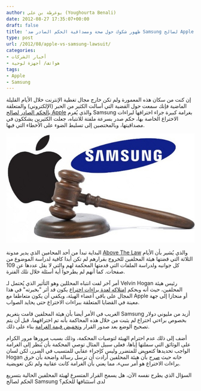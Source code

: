 ```yaml
---
author: يوغرطة بن علي (Youghourta Benali)
date: 2012-08-27 17:35:07+00:00
draft: false
title: 'ظهور شكوك حول صحة ومصداقية الحكم الصادر ضد Samsung لصالح Apple  '
type: post
url: /2012/08/apple-vs-samsung-lawsuit/
categories:
- أخبار الشركات
- هواتف/ أجهزة لوحية
tags:
- Apple
- Samsung
---
```


إن كنت من سكان هذه المعمورة ولم تكن خارج مجال تغطية الإنترنت خلال الأيام القليلة الماضية فإنك سمعت حول القضية التي أسالت الكثير من الحبر (الإلكتروني) والمتعلقة ب[الحكم الصادر لصالح Apple](http://ardroid.com/2012/08/25/samsung-found-guilty-in-its-case-against-apple/) والذي يُغرم Samsung بغرامة كبيرة جراء اختراقها لبراءات الاختراع الخاصة بها، حكم صدر بسرعة ملفتة للانتباه، جعلت الكثيرين يشككون في مصداقيتها، وبالمختصين إلى تسليط الضوء على الأخطاء التي فيها.




[![](Apple-vs-Samsung-lawsuit.jpg)
](Apple-vs-Samsung-lawsuit.jpg)




البداية تبدأ من أحد المحامين الذي يدير مدونة [Above The Law](http://abovethelaw.com/2012/08/apple-samsung-verdict/) والذي يُشير بأن الأيام الثلاثة التي قضتها هيئة المحلفين للخروج بقرارهم لم تكن أبدا كافية لدراسة الموضوع من كل جوانبه ولدراسة الملفات التي قدمتها المحكمة لهم والتي لا يقل عددها عن 109 صفحات. كما أنهم لم يطرحوا أية أسئلة خلال تلك الفترة.




أمر آخر لفت انتباه المحللين وهو التأثير الذي يُحتمل لـ Velvin Hogan رئيس هيئة المحلفين، حيث أنه وبحكم [امتلاكه لعدة براءات اختراع](http://news.cnet.com/8301-13579_3-57500358-37/exclusive-apple-samsung-juror-speaks-out/) يكون قد أثر "بخبرته" في هذا المجال على باقي أعضاء الهيئة، ويكفي أن يكون متعاطفا مع Apple أو منحازا إلى جهة معينة في القضايا المتعلقة ببراءات الاختراع حتى يحايد الصواب.




الغريب في الأمر أيضا بأن هيئة المحلفين قامت بتغريم Samsung أزيد من مليوني دولار بخصوص براءتي اختراع لم يثبت من خلال هذه المحاكمة بأنه تم اختراقهما، قبل أن يتم تصحيح الوضع بعد صدور القرار [وتخفيض قيمة الغرامة](http://www.groklaw.net/article.php?story=2012082510525390) بناء على ذلك.




أضف إلى ذلك عدم احترام الهيئة لتوصيات المحكمة، وذلك بسبب مرورها مرور الكرام على الوثائق التي سملتها إياها، فعلى سبيل المثال توصي المحكمة بأن يُنظر إلى الغرامة الواجب تحديدها كتعويض للمتضرر وليس كإجراء عقابي للمتسبب في الضرر، لكن لسان Hogan خانه حيث [صرح](http://www.mercurynews.com/business/ci_21400423/jury-foreman-apple-v-samsung-verdict-message-that-copying-risk) بأن هيئة المحلفين أرادت أن ترسل رسالة واضحة بأن خرق براءات الاختراع هو أمر سيء، مما يعني بأن الغرامة كانت عقابية ولم تكن تعويضية.




السؤال الذي يطرح نفسه الآن، هل يسمح القرار المتسرع لهيئة المحلفين الحالية بتسريع الحكم لصالح Samsung لدى استئنافها للحكم؟



